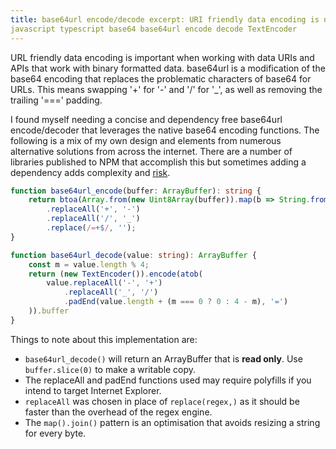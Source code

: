 ```yaml
---
title: base64url encode/decode excerpt: URI friendly data encoding is not yet supported natively in browsers tags:
javascript typescript base64 base64url encode decode TextEncoder
---
```

URL friendly data encoding is important when working with data URIs and APIs that work with binary formatted data.
base64url is a modification of the base64 encoding that replaces the problematic characters of base64 for URLs. This
means swapping '+' for '-' and '/' for '_', as well as removing the trailing '===' padding.

I found myself needing a concise and dependency free base64url encode/decoder that leverages the native base64 encoding
functions. The following is a mix of my own design and elements from numerous alternative solutions from across the
internet. There are a number of libraries published to NPM that accomplish this but sometimes adding a dependency adds
complexity and [risk](https://arstechnica.com/information-technology/2016/03/rage-quit-coder-unpublished-17-lines-of-javascript-and-broke-the-internet/).

```typescript
function base64url_encode(buffer: ArrayBuffer): string {
    return btoa(Array.from(new Uint8Array(buffer)).map(b => String.fromCharCode(b)).join(''))
        .replaceAll('+', '-')
        .replaceAll('/', '_')
        .replace(/=+$/, '');
}

function base64url_decode(value: string): ArrayBuffer {
    const m = value.length % 4;
    return (new TextEncoder()).encode(atob(
        value.replaceAll('-', '+')
            .replaceAll('_', '/')
            .padEnd(value.length + (m === 0 ? 0 : 4 - m), '=')
    )).buffer
}
```

Things to note about this implementation are:

- `base64url_decode()` will return an ArrayBuffer that is **read only**. Use `buffer.slice(0)` to make a writable copy.
- The replaceAll and padEnd functions used may require polyfills if you intend to target Internet Explorer.
- `replaceAll` was chosen in place of `replace(regex,)` as it should be faster than the overhead of the regex engine.
- The `map().join()` pattern is an optimisation that avoids resizing a string for every byte.
